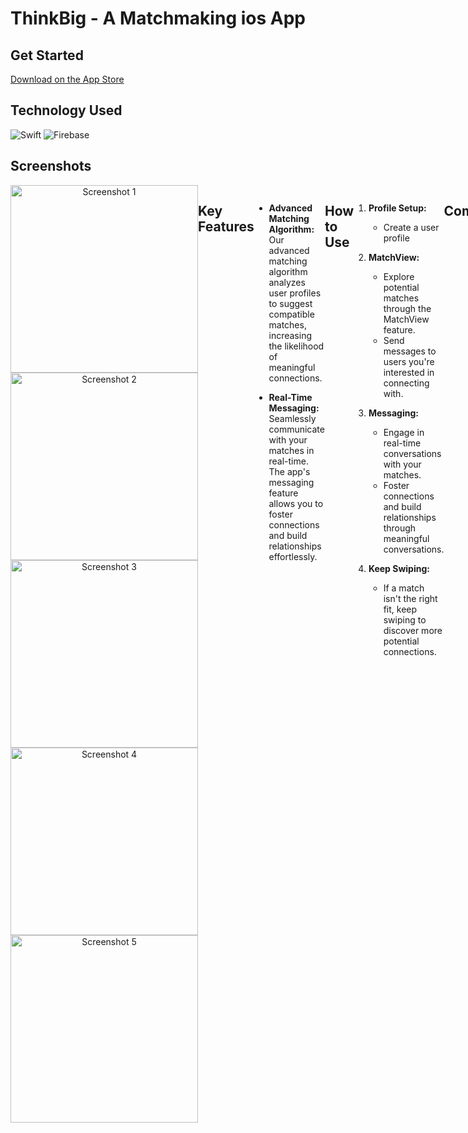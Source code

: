 # ThinkBig - A Matchmaking ios App 

## Get Started
[Download on the App Store](https://apps.apple.com/il/app/thinkbig/id1547124095?l=iw)

## Technology Used
<div>
  <img src='https://img.shields.io/badge/Swift-FA7343?style=for-the-badge&logo=swift&logoColor=white' alt='Swift'/>
  <img src='https://img.shields.io/badge/Firebase-FFCA28?style=for-the-badge&logo=firebase&logoColor=black' alt='Firebase'/>
</div>

## Screenshots
<div style="display: flex; justify-content: space-between;">
    <div style="flex: 1; text-align: center;">
        <img src="Screenshots1.png" width="300" alt="Screenshot 1">
       <img src="Screenshots2.png" width="300" alt="Screenshot 2">
        <img src="Screenshots3.png" width="300" alt="Screenshot 3">
         <img src="Screenshots4.png" width="300" alt="Screenshot 4">
         <img src="Screenshots5.png" width="300" alt="Screenshot 5">
</div>

## Key Features

- **Advanced Matching Algorithm:** Our advanced matching algorithm analyzes user profiles to suggest compatible matches, increasing the likelihood of meaningful connections.

- **Real-Time Messaging:** Seamlessly communicate with your matches in real-time. The app's messaging feature allows you to foster connections and build relationships effortlessly.



## How to Use

1. **Profile Setup:**
   - Create a user profile 

2. **MatchView:**
   - Explore potential matches through the MatchView feature.
   - Send messages to users you're interested in connecting with.

3. **Messaging:**
   - Engage in real-time conversations with your matches.
   - Foster connections and build relationships through meaningful conversations.

4. **Keep Swiping:**
   - If a match isn't the right fit, keep swiping to discover more potential connections.

## Compatibility

- **Platform:** iOS
- **Compatibility:** Requires iOS 13.0 or later



## Contributing

Feel free to contribute to the project by opening issues or creating pull requests. 

## License

![GitHub](https://img.shields.io/github/license/ItsAlexanderPopov/Simon-game)



















# ThinkBig-ios-Full-Project
Link to download : https://apps.apple.com/il/app/thinkbig/id1547124095?l=iw
  * Development iOS application from Scratch </br>
•	Integration with Google Firebase server-side systems: User registration and authentication.</br>
•	Upload photos with Firebase Storage.</br>
•	Cloud Firestore User action buttons, a profile page that displays user information and changes.</br>
•	Working with CocoaPods and custom APIs.</br>
•	Use MVVM (Model-View-ViewModel) Framework.</br>
•	Advanced UI/UX development to build a clean and visually appearing user interface.</br>
•	Implementing extended protocols and functions for cleaner code.</br

